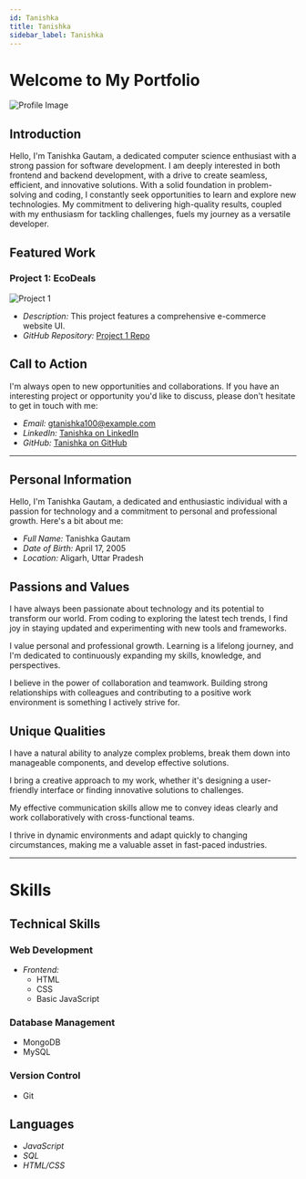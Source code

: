 ```yaml
---
id: Tanishka
title: Tanishka
sidebar_label: Tanishka
---
```


# Welcome to My Portfolio

![Profile Image](https://as1.ftcdn.net/v2/jpg/05/56/29/10/1000_F_556291020_q2ieMiOCKYbtoLITrnt7qcSL1LJYyWrU.jpg)

## Introduction

Hello, I'm Tanishka Gautam, a dedicated computer science enthusiast with a strong passion for software development. I am deeply interested in both frontend and backend development, with a drive to create seamless, efficient, and innovative solutions. With a solid foundation in problem-solving and coding, I constantly seek opportunities to learn and explore new technologies. My commitment to delivering high-quality results, coupled with my enthusiasm for tackling challenges, fuels my journey as a versatile developer.

## Featured Work

### Project 1: EcoDeals

![Project 1](https://gtanishka100.github.io/Ecommerce/)

- _Description:_ This project features a comprehensive e-commerce website UI.
- _GitHub Repository:_ [Project 1 Repo](https://github.com/gtanishka100/Ecommerce)

## Call to Action

I'm always open to new opportunities and collaborations. If you have an interesting project or opportunity you'd like to discuss, please don't hesitate to get in touch with me:

- _Email:_ gtanishka100@example.com
- _LinkedIn:_ [Tanishka on LinkedIn](https://www.linkedin.com/in/tanishka-gautam-8198b9225/)
- _GitHub:_ [Tanishka on GitHub](https://github.com/gtanishka100)

---

## Personal Information

Hello, I'm Tanishka Gautam, a dedicated and enthusiastic individual with a passion for technology and a commitment to personal and professional growth. Here's a bit about me:

- _Full Name:_ Tanishka Gautam
- _Date of Birth:_ April 17, 2005
- _Location:_ Aligarh, Uttar Pradesh

## Passions and Values

I have always been passionate about technology and its potential to transform our world. From coding to exploring the latest tech trends, I find joy in staying updated and experimenting with new tools and frameworks.

I value personal and professional growth. Learning is a lifelong journey, and I'm dedicated to continuously expanding my skills, knowledge, and perspectives.

I believe in the power of collaboration and teamwork. Building strong relationships with colleagues and contributing to a positive work environment is something I actively strive for.

## Unique Qualities

I have a natural ability to analyze complex problems, break them down into manageable components, and develop effective solutions.

I bring a creative approach to my work, whether it's designing a user-friendly interface or finding innovative solutions to challenges.

My effective communication skills allow me to convey ideas clearly and work collaboratively with cross-functional teams.

I thrive in dynamic environments and adapt quickly to changing circumstances, making me a valuable asset in fast-paced industries.

---

# Skills

## Technical Skills

### Web Development

- _Frontend:_
  - HTML
  - CSS
  - Basic JavaScript

### Database Management

- MongoDB
- MySQL

### Version Control

- Git

## Languages

- _JavaScript_
- _SQL_
- _HTML/CSS_
